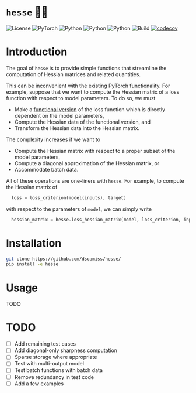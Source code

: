 # `hesse` 🧘‍♂️

![License](https://img.shields.io/badge/license-MIT-blue)
![PyTorch](https://img.shields.io/badge/PyTorch-%23EE4C2C.svg?logo=PyTorch&logoColor=white)
![Python](https://img.shields.io/badge/python-3.9-blue.svg)
![Python](https://img.shields.io/badge/python-3.10-blue.svg)
![Python](https://img.shields.io/badge/python-3.11-blue.svg)
![Build](https://github.com/dscamiss/hesse/actions/workflows/python-package.yml/badge.svg)
[![codecov](https://codecov.io/gh/dscamiss/hesse/graph/badge.svg?token=Z3CGGZJ70B)](https://codecov.io/gh/dscamiss/hesse)

# Introduction

The goal of `hesse` is to provide simple functions that streamline the computation of Hessian
matrices and related quantities.

This can be inconvenient with the existing PyTorch functionality.
For example, suppose that we want to compute the Hessian matrix of a loss function 
with respect to model parameters.  To do so, we must

* Make a [functional version](https://pytorch.org/docs/stable/generated/torch.func.functional_call.html)
  of the loss function which is directly dependent on the model parameters, 
* Compute the Hessian data of the functional version, and
* Transform the Hessian data into the Hessian matrix.

The complexity increases if we want to

* Compute the Hessian matrix with respect to a proper subset of the model parameters,
* Compute a diagonal approximation of the Hessian matrix, or
* Accommodate batch data.

All of these operations are one-liners with `hesse`.  For example, to compute the Hessian matrix of

```python
  loss = loss_criterion(model(inputs), target)
```

with respect to the parameters of `model`, we can simply write

```python
  hessian_matrix = hesse.loss_hessian_matrix(model, loss_criterion, inputs, target)
```

# Installation

```bash
git clone https://github.com/dscamiss/hesse/
pip install -e hesse
```

# Usage

TODO

# TODO

- [ ] Add remaining test cases
- [ ] Add diagonal-only sharpness computation 
- [ ] Sparse storage where appropriate
- [ ] Test with multi-output model
- [ ] Test batch functions with batch data
- [ ] Remove redundancy in test code
- [ ] Add a few examples
